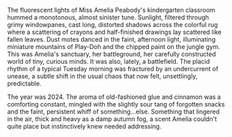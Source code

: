 The fluorescent lights of Miss Amelia Peabody's kindergarten classroom hummed a monotonous, almost sinister tune.  Sunlight, filtered through grimy windowpanes, cast long, distorted shadows across the colorful rug where a scattering of crayons and half-finished drawings lay scattered like fallen leaves.  Dust motes danced in the faint, afternoon light, illuminating miniature mountains of Play-Doh and the chipped paint on the jungle gym.  This was Amelia's sanctuary, her battleground, her carefully constructed world of tiny, curious minds.  It was also, lately, a battlefield.  The placid rhythm of a typical Tuesday morning was fractured by an undercurrent of unease, a subtle shift in the usual chaos that now felt, unsettlingly, predictable.


The year was 2024.  The aroma of old-fashioned glue and cinnamon was a comforting constant, mingled with the slightly sour tang of forgotten snacks and the faint, persistent whiff of something…else.  Something that lingered in the air, thick and heavy as a damp autumn fog, a scent Amelia couldn't quite place but instinctively knew needed addressing.
